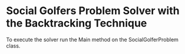 # Social Golfers Problem Solver with the Backtracking Technique

To execute the solver run the Main method on the SocialGolferProblem class.


